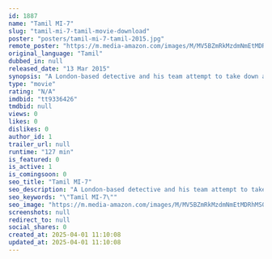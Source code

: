 ```yaml
---
id: 1887
name: "Tamil MI-7"
slug: "tamil-mi-7-tamil-movie-download"
poster: "posters/tamil-mi-7-tamil-2015.jpg"
remote_poster: "https://m.media-amazon.com/images/M/MV5BZmRkMzdmNmEtMDRhMS00YTNjLTk0NGUtMDFjZThkZDdhNjkzXkEyXkFqcGc@._V1_SX300.jpg"
original_language: "Tamil"
dubbed_in: null
released_date: "13 Mar 2015"
synopsis: "A London-based detective and his team attempt to take down a notorious drug dealer."
type: "movie"
rating: "N/A"
imdbid: "tt9336426"
tmdbid: null
views: 0
likes: 0
dislikes: 0
author_id: 1
trailer_url: null
runtime: "127 min"
is_featured: 0
is_active: 1
is_comingsoon: 0
seo_title: "Tamil MI-7"
seo_description: "A London-based detective and his team attempt to take down a notorious drug dealer."
seo_keywords: "\"Tamil MI-7\""
seo_image: "https://m.media-amazon.com/images/M/MV5BZmRkMzdmNmEtMDRhMS00YTNjLTk0NGUtMDFjZThkZDdhNjkzXkEyXkFqcGc@._V1_SX300.jpg"
screenshots: null
redirect_to: null
social_shares: 0
created_at: 2025-04-01 11:10:08
updated_at: 2025-04-01 11:10:08
---
```


